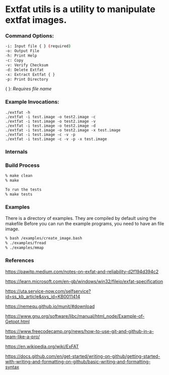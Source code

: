 # Extfat utils is a utility to manipulate extfat images.

### Command Options:
```bash
-i: Input file { } (required)
-o: Output File
-h: Print Help
-c: Copy
-v: Verify Checksum
-d: Delete Extfat
-x: Extract Extfat { }
-p: Print Directory
```
{ }: *Requires file name*

### Example Invocations:
```
./extfat -h
./extfat -i test.image -o test2.image -c
./extfat -i test.image -o test2.image -v
./extfat -i test.image -o test2.image -d
./extfat -i test.image -o test2.image -x test.image
./extfat -i test.image -c -v -p
./extfat -i test.image -c -v -p -x test.image 
```
### Internals

### Build Process
```bash
% make clean
% make

To run the tests
% make tests

```

### Examples
There is a directory of examples.  They are compiled by default using the makefile
Before you can run the example programs, you need to have an file image.

```bash
% bash /examples/create_image.bash
% ./examples/fread
% ./examples/mmap
```

### References

https://pawitp.medium.com/notes-on-exfat-and-reliability-d2f194d394c2

https://learn.microsoft.com/en-gb/windows/win32/fileio/exfat-specification

https://uta.service-now.com/selfservice?id=ss_kb_article&sys_id=KB0011414

https://nemequ.github.io/munit/#download

https://www.gnu.org/software/libc/manual/html_node/Example-of-Getopt.html

https://www.freecodecamp.org/news/how-to-use-git-and-github-in-a-team-like-a-pro/

https://en.wikipedia.org/wiki/ExFAT

https://docs.github.com/en/get-started/writing-on-github/getting-started-with-writing-and-formatting-on-github/basic-writing-and-formatting-syntax

